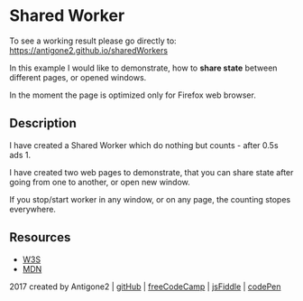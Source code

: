 # Shared Worker
To see a working result please go directly to: https://antigone2.github.io/sharedWorkers

In this example I would like to demonstrate, how to **share state**  between different pages, or opened windows.

In the moment the page is optimized only for Firefox web browser.

## Description
I have created a Shared Worker which do nothing but counts - after 0.5s ads 1.

I have created two web pages to demonstrate, that you can share state after going from one to another, or open new window.

If you stop/start worker in any window, or on any page, the counting stopes everywhere.

## Resources
* [W3S](https://w3c.github.io/workers/#examples-3)
* [MDN](https://developer.mozilla.org/en-US/docs/Web/API/SharedWorker)


2017 created by Antigone2 | [gitHub](https://github.com/antigone2) | [freeCodeCamp](https://www.freecodecamp.com/antigone2) | [jsFiddle](https://jsfiddle.net/user/antigone2) | [codePen](https://codepen.io/antigone2)
